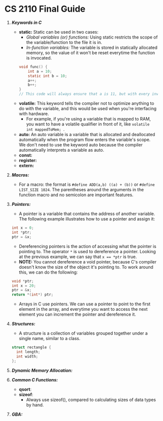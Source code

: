 # CS 2110 Final Guide
1. ***Keywords in C***
   * **static:** Static can be used in two cases:
       * *Global variables (or) functions:* Using static restricts the scope of the variable/function to the file it is in.
       * *In-function variables:* The variable is stored in statically allocated memory, so the value of it won't be reset everytime the function is invocated.
       ```c
       void func() {
           int a = 10;
           static int b = 10;
           a++;
           b++;
       }
       // This code will always ensure that a is 11, but with every invocation of func(), b increases one.
       ```
   * **volatile:** This keyword tells the compiler not to optimize anything to do with the variable, and this would be used when you're interfacing with hardware.
       * For example, if you're using a variable that is mapped to RAM, you want to have a volatile qualifier in front of it, like ```volatile int mappedToMem; ```.
   * **auto:** An auto variable is a variable that is allocated and deallocated automatically when the program flow enters the variable's scope. We don't need to use the keyword auto because the compiler automatically interprets a variable as auto.
   * **const:**
   * **register:**
   * **extern:**
   
2. ***Macros:***
    * For a macro: the format is ```#define ADD(a,b) ((a) + (b))``` or ```#define LIST_SIZE 1024```. The parentheses around the arguments in the function macro and no semicolon are important features.
    
3. ***Pointers:***
    * A pointer is a variable that contains the address of another variable. The following example illustrates how to use a pointer and assign it:
    ```c
    int x = 0;
    int *ptr;
    ptr = &x;
     ```
     * Dereferencing pointers is the action of accessing what the pointer is pointing to. The operator ```*``` is used to dereference a pointer. Looking at the previous example, we can say that ```x == *ptr``` is true. 
     * **NOTE:** You cannot dereference a void pointer, because C's compiler doesn't know the size of the object it's pointing to. To work around this, we can do the following:
     ```c
     void *ptr;
     int x = 20;
     ptr = &x;
     return *(int*) ptr;
     ```
     * Arrays in C use pointers. We can use a pointer to point to the first element in the array, and everytime you want to access the next element you can increment the pointer and dereference it.
     
4. ***Structures:***
    * A structure is a collection of variables grouped together under a single name, similar to a class. 
    ```c
    struct rectangle {
      int length;
      int width;
    };
    ```
5. ***Dynamic Memory Allocation:***

6. ***Common C Functions:***
    * **qsort**:
    * **sizeof**:
        * Always use sizeof(), compared to calculating sizes of data types by hand.

7. ***GBA:***
